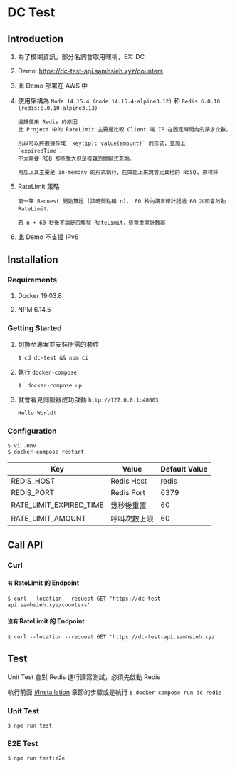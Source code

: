 # DC Test

## Introduction

1. 為了模糊資訊，部分名詞會取用暱稱，EX: DC


2. Demo: https://dc-test-api.samhsieh.xyz/counters


3. 此 Demo 部署在 AWS 中


4. 使用架構為 `Node 14.15.4 (node:14.15.4-alpine3.12)` 和 `Redis 6.0.10 (redis:6.0.10-alpine3.13)`

   ```
   選擇使用 Redis 的原因：
   此 Project 中的 RateLimit 主要是比較 Client 端 IP 在固定時間內的請求次數。
    
   所以可以將數據存成 `key(ip): value(amount)` 的形式，並加上 `expiredTime`，
   不太需要 RDB 那些強大但是複雜的關聯式查詢。
    
   再加上其主要是 in-memory 的形式執行，在效能上來說會比其他的 NoSQL 來得好
   ```

5. RateLimit 策略
   ```
   第一筆 Request 開始算起 (該時間點稱 n)， 60 秒內請求總計超過 60 次即會啟動 RateLimit。
   
   若 n + 60 秒後不論是否觸發 RateLimit，皆會重置計數器
   ```
   
7. 此 Demo 不支援 IPv6


## Installation

### Requirements

1. Docker 19.03.8


2. NPM 6.14.5


### Getting Started
1. 切換至專案並安裝所需的套件 
   ```
   $ cd dc-test && npm ci
   ```

2. 執行 `docker-compose`
   ```
   $  docker-compose up
   ```

3. 就會看見伺服器成功啟動 `http://127.0.0.1:40003`
   ```
   Hello World!
   ```

### Configuration
```
$ vi .env
$ docker-compose restart
```

| Key                      | Value      | Default Value |
| ----                     | ----       | ----          |
| REDIS_HOST               | Redis Host | redis         |
| REDIS_PORT               | Redis Port | 6379          |
| RATE_LIMIT_EXPIRED_TIME  | 幾秒後重置   | 60            |
| RATE_LIMIT_AMOUNT        | 呼叫次數上限 | 60            |


## Call API
### Curl
#### `有` RateLimit 的 Endpoint
```
$ curl --location --request GET 'https://dc-test-api.samhsieh.xyz/counters'
```

#### `沒有` RateLimit 的 Endpoint
```
$ curl --location --request GET 'https://dc-test-api.samhsieh.xyz'
```

## Test
Unit Test 會對 Redis 進行讀寫測試，必須先啟動 Redis

執行前面 [#Installation](#installation) 章節的步驟或是執行 `$ docker-compose run dc-redis `
### Unit Test
```
$ npm run test
```

### E2E Test
```
$ npm run test:e2e
```

